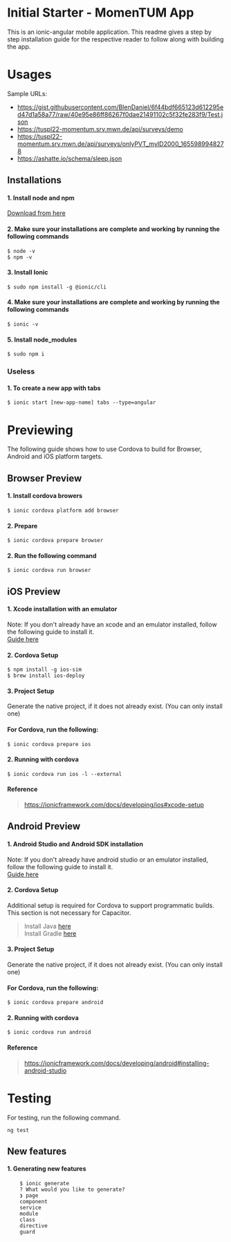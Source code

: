 # Initial Starter - MomenTUM App

This is an ionic-angular mobile application. 
This readme gives a step by step installation guide for the respective
reader to follow along with building the app.

# Usages

Sample URLs:
* https://gist.githubusercontent.com/BlenDaniel/6f44bdf665123d612295ed47d1a58a77/raw/40e95e86ff86267f0dae21491102c5f32fe283f9/Test.json
* https://tuspl22-momentum.srv.mwn.de/api/surveys/demo 
* https://tuspl22-momentum.srv.mwn.de/api/surveys/onlyPVT_myID2000_1655989948278
* https://ashatte.io/schema/sleep.json

## Installations
#### 1. Install node and npm 
[Download from here](https://nodejs.org/en/download/) 
#### 2. Make sure your installations are complete and working by running the following commands
    $ node -v
    $ npm -v
#### 3. Install Ionic
    $ sudo npm install -g @ionic/cli
#### 4. Make sure your installations are complete and working by running the following commands 
    $ ionic -v
#### 5. Install node_modules 
    $ sudo npm i

### Useless
#### 1. To create a new app with tabs
    $ ionic start [new-app-name] tabs --type=angular

# Previewing

The following guide shows how to use Cordova to build for Browser, Android and iOS platform targets.
<br>
 
## Browser Preview
#### 1. Install cordova browers
    $ ionic cordova platform add browser
#### 2. Prepare
    $ ionic cordova prepare browser
#### 2. Run the following command
    $ ionic cordova run browser

    
    
## iOS Preview
#### 1. Xcode installation with an emulator
Note: If you don't already have an xcode and an emulator installed, follow the following guide
to install it. <br>[Guide here](https://ionicframework.com/docs/developing/ios#xcode-setup)
#### 2. Cordova Setup 
    $ npm install -g ios-sim
    $ brew install ios-deploy
#### 3. Project Setup​
Generate the native project, if it does not already exist. (You can only install one)
#### For Cordova, run the following:
    $ ionic cordova prepare ios
#### 2. Running with cordova
    $ ionic cordova run ios -l --external
#### Reference
> https://ionicframework.com/docs/developing/ios#xcode-setup

## Android Preview
#### 1. Android Studio and Android SDK installation
Note: If you don't already have android studio or an emulator installed, follow the following guide
to install it. <br>[Guide here](https://ionicframework.com/docs/developing/android#android-studio)
#### 2. Cordova Setup
Additional setup is required for Cordova to support programmatic builds. This section is not necessary for Capacitor.
> Install Java [here](https://ionicframework.com/docs/developing/android#java) <br>
> Install Gradle [here](https://ionicframework.com/docs/developing/android#gradle)
#### 3. Project Setup​
Generate the native project, if it does not already exist. (You can only install one)
#### For Cordova, run the following:
    $ ionic cordova prepare android
#### 2. Running with cordova
    $ ionic cordova run android

#### Reference
> https://ionicframework.com/docs/developing/android#installing-android-studio

# Testing
For testing, run the following command.

    ng test
## New features
#### 1. Generating new features
        $ ionic generate
        ? What would you like to generate?
        ❯ page
        component
        service
        module
        class
        directive
        guard
